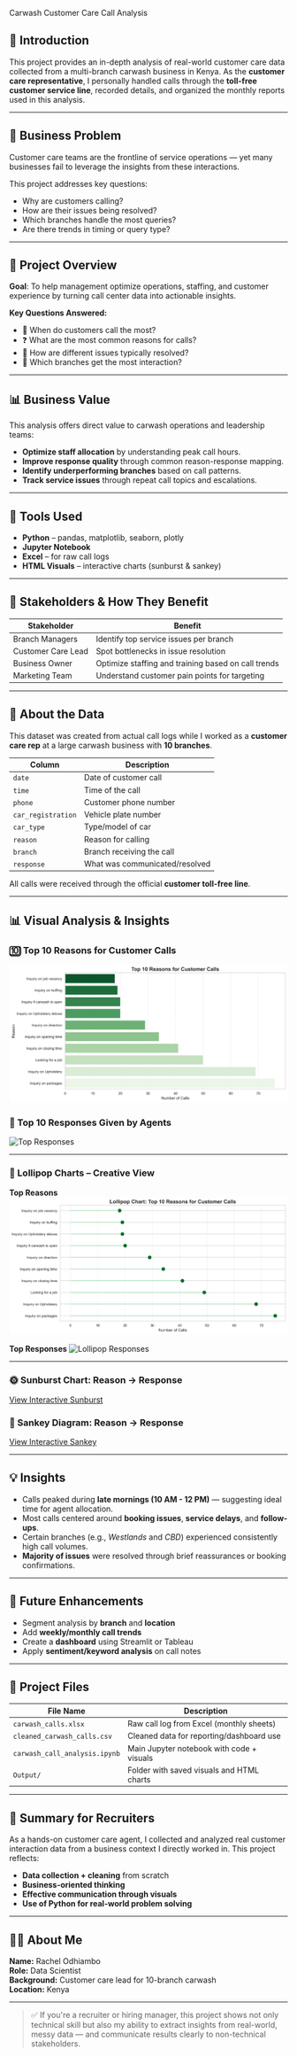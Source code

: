 Carwash Customer Care Call Analysis

## 🧠 Introduction

This project provides an in-depth analysis of real-world customer care data collected from a multi-branch carwash business in Kenya. As the **customer care representative**, I personally handled calls through the **toll-free customer service line**, recorded details, and organized the monthly reports used in this analysis.

---

## 🚨 Business Problem

Customer care teams are the frontline of service operations — yet many businesses fail to leverage the insights from these interactions.

This project addresses key questions:
- Why are customers calling?
- How are their issues being resolved?
- Which branches handle the most queries?
- Are there trends in timing or query type?

---

## 📌 Project Overview

**Goal**: To help management optimize operations, staffing, and customer experience by turning call center data into actionable insights.

**Key Questions Answered:**
- 📆 When do customers call the most?
- ❓ What are the most common reasons for calls?
- 🔁 How are different issues typically resolved?
- 🏢 Which branches get the most interaction?

---

## 📊 Business Value

This analysis offers direct value to carwash operations and leadership teams:
- **Optimize staff allocation** by understanding peak call hours.
- **Improve response quality** through common reason-response mapping.
- **Identify underperforming branches** based on call patterns.
- **Track service issues** through repeat call topics and escalations.

---

## 🧰 Tools Used

- **Python** – pandas, matplotlib, seaborn, plotly
- **Jupyter Notebook**
- **Excel** – for raw call logs
- **HTML Visuals** – interactive charts (sunburst & sankey)

---

## 👥 Stakeholders & How They Benefit

| Stakeholder       | Benefit |
|-------------------|---------|
| Branch Managers   | Identify top service issues per branch |
| Customer Care Lead| Spot bottlenecks in issue resolution |
| Business Owner    | Optimize staffing and training based on call trends |
| Marketing Team    | Understand customer pain points for targeting |

---

## 📁 About the Data

This dataset was created from actual call logs while I worked as a **customer care rep** at a large carwash business with **10 branches**.

| Column              | Description                              |
|---------------------|------------------------------------------|
| `date`              | Date of customer call                    |
| `time`              | Time of the call                         |
| `phone`             | Customer phone number                    |
| `car_registration`  | Vehicle plate number                     |
| `car_type`          | Type/model of car                        |
| `reason`            | Reason for calling                       |
| `branch`            | Branch receiving the call                |
| `response`          | What was communicated/resolved           |

All calls were received through the official **customer toll-free line**.

---

## 📊 Visual Analysis & Insights

### 🔟 Top 10 Reasons for Customer Calls
![Top Reasons](Output/top_call_reasons_green.png)

### 🔁 Top 10 Responses Given by Agents
![Top Responses](Output/top_responses_green.png)

---

### 📍 Lollipop Charts – Creative View

**Top Reasons**
![Lollipop Reasons](Output/lollipop_top_reasons_green.png)

**Top Responses**
![Lollipop Responses](Output/lollipop_top_responses_green.png)

---

### 🌞 Sunburst Chart: Reason → Response
[View Interactive Sunburst](Output/simplified_sunburst.html)

### 🔄 Sankey Diagram: Reason → Response
[View Interactive Sankey](Output/simplified_sankey.html)

---

## 💡 Insights

- Calls peaked during **late mornings (10 AM - 12 PM)** — suggesting ideal time for agent allocation.
- Most calls centered around **booking issues**, **service delays**, and **follow-ups**.
- Certain branches (e.g., *Westlands* and *CBD*) experienced consistently high call volumes.
- **Majority of issues** were resolved through brief reassurances or booking confirmations.

---

## 🎯 Future Enhancements

- Segment analysis by **branch** and **location**
- Add **weekly/monthly call trends**
- Create a **dashboard** using Streamlit or Tableau
- Apply **sentiment/keyword analysis** on call notes

---

## 📂 Project Files

| File Name                          | Description |
|-----------------------------------|-------------|
| `carwash_calls.xlsx`              | Raw call log from Excel (monthly sheets) |
| `cleaned_carwash_calls.csv`       | Cleaned data for reporting/dashboard use |
| `carwash_call_analysis.ipynb`     | Main Jupyter notebook with code + visuals |
| `Output/`                         | Folder with saved visuals and HTML charts |

---

## 📌 Summary for Recruiters

As a hands-on customer care agent, I collected and analyzed real customer interaction data from a business context I directly worked in. This project reflects:
- **Data collection + cleaning** from scratch
- **Business-oriented thinking**
- **Effective communication through visuals**
- **Use of Python for real-world problem solving**

---

## 🙋‍♀️ About Me

**Name:** Rachel Odhiambo  
**Role:** Data Scientist  
**Background:** Customer care lead for 10-branch carwash  
**Location:** Kenya  

---

> ✅ If you're a recruiter or hiring manager, this project shows not only technical skill but also my ability to extract insights from real-world, messy data — and communicate results clearly to non-technical stakeholders.
